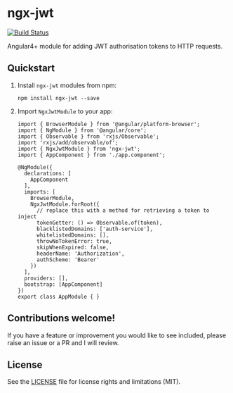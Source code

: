 # ngx-jwt

[![Build Status](https://travis-ci.org/rars/ngx-jwt.svg?branch=master)](https://travis-ci.org/rars/ngx-jwt)

Angular4+ module for adding JWT authorisation tokens to HTTP requests.

## Quickstart

1. Install `ngx-jwt` modules from npm:
    ```
    npm install ngx-jwt --save
    ```
2. Import `NgxJwtModule` to your app:
    ```
    import { BrowserModule } from '@angular/platform-browser';
    import { NgModule } from '@angular/core';
    import { Observable } from 'rxjs/Observable';
    import 'rxjs/add/observable/of';
    import { NgxJwtModule } from 'ngx-jwt';
    import { AppComponent } from './app.component';

    @NgModule({
      declarations: [
        AppComponent
      ],
      imports: [
        BrowserModule,
        NgxJwtModule.forRoot({
          // replace this with a method for retrieving a token to inject
          tokenGetter: () => Observable.of(token),
          blacklistedDomains: ['auth-service'],
          whitelistedDomains: [],
          throwNoTokenError: true,
          skipWhenExpired: false,
          headerName: 'Authorization',
          authScheme: 'Bearer'
        })
      ],
      providers: [],
      bootstrap: [AppComponent]
    })
    export class AppModule { }
    ```

## Contributions welcome!
If you have a feature or improvement you would like to see included, please raise an issue or a PR and I will review.

## License

See the [LICENSE](LICENSE.md) file for license rights and limitations (MIT).
